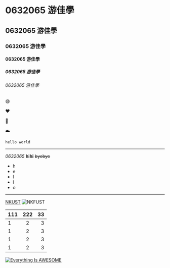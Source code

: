 # 0632065 游佳學

## 0632065 游佳學

### 0632065 游佳學

#### 0632065 游佳學

##### 0632065 游佳學

###### 0632065 游佳學

:smile:

:heart:

:school:

:cloud:

```
hello world
```

****

*0632065* **hihi** ~~byebye~~

* h
* e
* l
* l
* o

---

[NKUST](https://www.nkust.edu.tw/var/file/0/1000/img/513/182513897.png[NKUST])
![NKFUST](NKFUST.jpg "第一科大")


|  111|  222|  33 |
|:----|:---:|----:|
| 1 | 2 | 3 |
| 1 | 2 | 3 |
| 1 | 2 | 3 |
| 1 | 2 | 3 |

[![Everything Is AWESOME](https://img.youtube.com/vi/StTqXEQ2l-Y/0.jpg)](https://www.youtube.com/watch?v=StTqXEQ2l-Y "Everything Is AWESOME")

